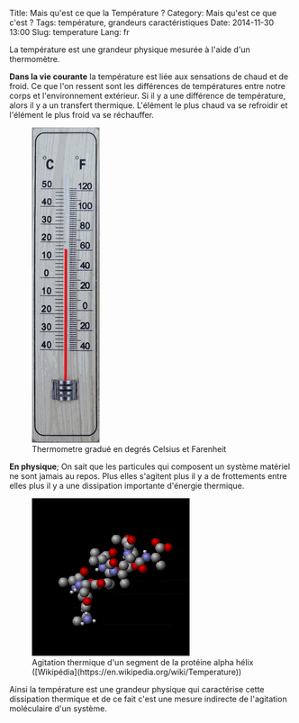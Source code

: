 Title: Mais qu'est ce que la Température ?
Category: Mais qu'est ce que c'est ?
Tags: température, grandeurs caractéristiques
Date: 2014-11-30 13:00
Slug: temperature
Lang: fr


La température est une grandeur physique mesurée à l'aide d'un thermomètre. 

**Dans la vie courante** la température est liée aux sensations de chaud et de froid. Ce que l'on ressent sont les différences de températures entre notre corps et l'environnement extérieur.
Si il y a une différence de température, alors il y a un transfert thermique. L'élément le plus chaud va se refroidir et l'élément le plus froid va se réchauffer.
<figure>
	<img src="/images/thermometreCF.png" alt="Thermometre gradué Celsius Farenheit">
	<figcaption>Thermometre gradué en degrés Celsius et Farenheit</figcaption>
</figure>

**En physique**; On sait que les particules qui composent un système matériel ne sont jamais au repos. Plus elles s'agitent plus il y a de frottements entre elles plus il y a une dissipation importante d'énergie thermique.
<figure>
	<img src="/images/Thermally_Agitated_Molecule.gif" alt="Agitation thermique d'une protéine">
	<figcaption>Agitation thermique d'un segment de la protéine alpha hélix ([Wikipédia](https://en.wikipedia.org/wiki/Temperature))</figcaption>
</figure>

Ainsi la température est une grandeur physique qui caractérise cette dissipation thermique et de ce fait c'est une mesure indirecte de l'agitation moléculaire d'un système.

